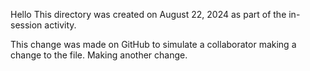 Hello
This directory was created on August 22, 2024 as part of the in-session activity. 

This change was made on GitHub to simulate a collaborator making a change to the file.
Making another change. 
